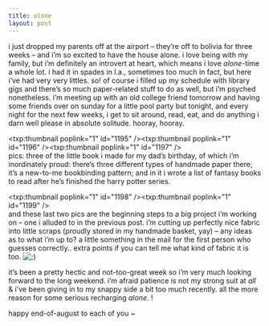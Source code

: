 ```yaml
---
title: alone    
layout: post
---
```


i just dropped my parents off at the airport &#8211; they&#8217;re off to bolivia for three weeks &#8211; and i&#8217;m so excited to have the house alone. i love being with my family, but i&#8217;m definitely an introvert at heart, which means i love *alone*-time a whole lot. i had it in spades in l.a., sometimes too much in fact, but here i&#8217;ve had very very littles. so! of course i filled up my schedule with library gigs and there&#8217;s so much paper-related stuff to do as well, but i&#8217;m psyched nonetheless. i&#8217;m meeting up with an old college friend tomorrow and having some friends over on sunday for a little pool party but tonight, and every night for the next few weeks, i get to sit around, read, eat, and do anything i darn well please in absolute solitude. hooray, hooray.

<span class="pic3"><txp:thumbnail poplink="1" id="1195" /><txp:thumbnail poplink="1" id="1196" /><txp:thumbnail poplink="1" id="1197" /></span>  
pics: three of the little book i made for my dad&#8217;s birthday, of which i&#8217;m inordinately proud: there&#8217;s three different types of handmade paper there; it&#8217;s a new-to-me bookbinding pattern; and in it i wrote a list of fantasy books to read after he&#8217;s finished the harry potter series. 

<span class="pic3"><txp:thumbnail poplink="1" id="1198" /><txp:thumbnail poplink="1" id="1199" /></span>  
and these last two pics are the beginning steps to a big project i&#8217;m working on &#8211; one i alluded to in the previous post. i&#8217;m cutting up perfectly nice fabric into little scraps (proudly stored in my handmade basket, yay) &#8211; any ideas as to what i&#8217;m up to? a little something in the mail for the first person who guesses correctly.. extra points if you can tell me what kind of fabric it is too. <img src="http://localhost:8888/wordpress/wp-includes/images/smilies/icon_wink.gif" alt=";)" class="wp-smiley" />

it&#8217;s been a pretty hectic and not-too-great week so i&#8217;m very much looking forward to the long weekend. i&#8217;m afraid patience is not my strong suit at *all* & i&#8217;ve been giving in to my snappy side a bit too much recently. all the more reason for some serious recharging *alone*. ! 

happy end-of-august to each of you ~